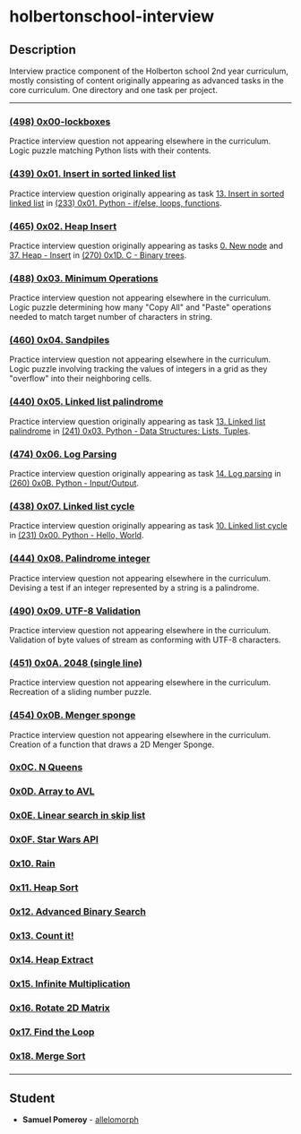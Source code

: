 # holbertonschool-interview

## Description
Interview practice component of the Holberton school 2nd year curriculum, mostly consisting of content originally appearing as advanced tasks in the core curriculum. One directory and one task per project.

---

### [(498) 0x00-lockboxes](./0x00-lockboxes/)
Practice interview question not appearing elsewhere in the curriculum. Logic puzzle matching Python lists with their contents.

### [(439) 0x01. Insert in sorted linked list](./0x01-insert_in_sorted_linked_list/)
Practice interview question originally appearing as task [13. Insert in sorted linked list](https://github.com/allelomorph/holbertonschool-higher_level_programming/blob/master/0x01-python-if_else_loops_functions/13-insert_number.c) in [(233) 0x01. Python - if/else, loops, functions](https://github.com/allelomorph/holbertonschool-higher_level_programming/tree/master/0x01-python-if_else_loops_functions).

### [(465) 0x02. Heap Insert](./0x02-heap_insert/)
Practice interview question originally appearing as tasks [0. New node](https://github.com/allelomorph/binary_trees/blob/master/0-binary_tree_node.c) and [37. Heap - Insert](https://github.com/allelomorph/binary_trees/blob/master/131-heap_insert.c) in [(270) 0x1D. C - Binary trees](https://github.com/allelomorph/binary_trees).

### [(488) 0x03. Minimum Operations](./0x03-minimum_operations/)
Practice interview question not appearing elsewhere in the curriculum. Logic puzzle determining how many "Copy All" and "Paste" operations needed to match target number of characters in string.

### [(460) 0x04. Sandpiles](./0x04-sandpiles/)
Practice interview question not appearing elsewhere in the curriculum. Logic puzzle involving tracking the values of integers in a grid as they "overflow" into their neighboring cells.

### [(440) 0x05. Linked list palindrome](./0x05-linked_list_palindrome/)
Practice interview question originally appearing as task [13. Linked list palindrome](https://github.com/allelomorph/holbertonschool-higher_level_programming/blob/master/0x03-python-data_structures/13-is_palindrome.c) in [(241) 0x03. Python - Data Structures: Lists, Tuples](https://github.com/allelomorph/holbertonschool-higher_level_programming/tree/master/0x03-python-data_structures).

### [(474) 0x06. Log Parsing](./0x06-log_parsing/)
Practice interview question originally appearing as task [14. Log parsing](https://github.com/allelomorph/holbertonschool-higher_level_programming/blob/master/0x0B-python-input_output/101-stats.py) in [(260) 0x0B. Python - Input/Output](https://github.com/allelomorph/holbertonschool-higher_level_programming/tree/master/0x0B-python-input_output).

### [(438) 0x07. Linked list cycle](./0x07-linked_list_cycle/)
Practice interview question originally appearing as task [10. Linked list cycle](https://github.com/allelomorph/holbertonschool-higher_level_programming/blob/master/0x00-python-hello_world/10-check_cycle.c) in [(231) 0x00. Python - Hello, World](https://github.com/allelomorph/holbertonschool-higher_level_programming/tree/master/0x00-python-hello_world).

### [(444) 0x08. Palindrome integer](./0x08-palindrome_integer/)
Practice interview question not appearing elsewhere in the curriculum. Devising a test if an integer represented by a string is a palindrome.

### [(490) 0x09. UTF-8 Validation](./0x09-utf8_validation/)
Practice interview question not appearing elsewhere in the curriculum. Validation of byte values of stream as conforming with UTF-8 characters.

### [(451) 0x0A. 2048 (single line)](./0x0A-slide_line/)
Practice interview question not appearing elsewhere in the curriculum. Recreation of a sliding number puzzle.

### [(454) 0x0B. Menger sponge](./0x0B-menger/)
Practice interview question not appearing elsewhere in the curriculum. Creation of a function that draws a 2D Menger Sponge.

### [0x0C. N Queens](./0x0C-nqueens/)

### [0x0D. Array to AVL](./0x0D-sorted_array_to_avl/)

### [0x0E. Linear search in skip list](./0x0E-linear_skip/)

### [0x0F. Star Wars API](./0x0F-starwars_api/)

### [0x10. Rain](./0x10-rain/)

### [0x11. Heap Sort](./0x11-heap_sort/)

### [0x12. Advanced Binary Search](./0x12-advanced_binary_search/)

### [0x13. Count it!](./0x13-count_it/)

### [0x14. Heap Extract](./0x14-heap_extract/)

### [0x15. Infinite Multiplication](./0x15-infinite_multiplication/)

### [0x16. Rotate 2D Matrix](./0x16-rotate_2d_matrix/)

### [0x17. Find the Loop](./0x17-find_the_loop/)

### [0x18. Merge Sort](./0x18-merge_sort/)

### [](./0x19-making_change/)

### [](./0x1A-double_circular_linked_list/)

### [](./0x1B-radix_sort/)

### [](./0x1C-island_perimeter/)

---

## Student
* **Samuel Pomeroy** - [allelomorph](github.com/allelomorph)

